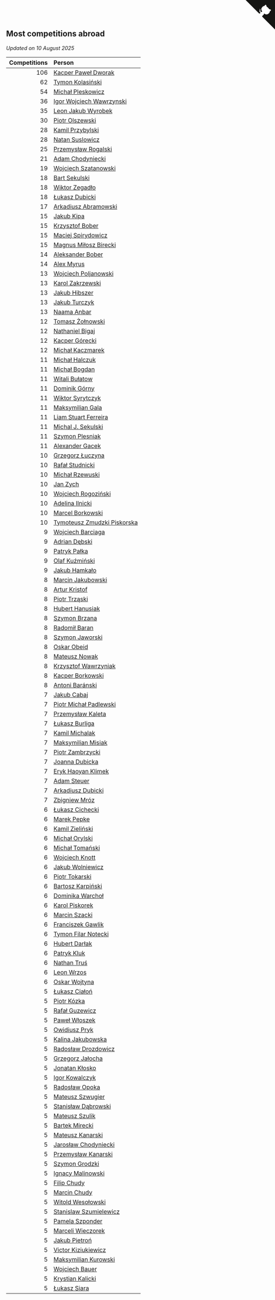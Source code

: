 ## Most competitions abroad

*Updated on 10 August 2025*

| Competitions | Person |
| ---: | :--- |
| 106 | [Kacper Paweł Dworak](https://www.worldcubeassociation.org/persons/2020DWOR01) |
| 62 | [Tymon Kolasiński](https://www.worldcubeassociation.org/persons/2016KOLA02) |
| 54 | [Michał Pleskowicz](https://www.worldcubeassociation.org/persons/2009PLES01) |
| 36 | [Igor Wojciech Wawrzynski](https://www.worldcubeassociation.org/persons/2019WAWR01) |
| 35 | [Leon Jakub Wyrobek](https://www.worldcubeassociation.org/persons/2016WYRO01) |
| 30 | [Piotr Olszewski](https://www.worldcubeassociation.org/persons/2013OLSZ02) |
| 28 | [Kamil Przybylski](https://www.worldcubeassociation.org/persons/2016PRZY01) |
| 28 | [Natan Suslowicz](https://www.worldcubeassociation.org/persons/2021SUSL01) |
| 25 | [Przemysław Rogalski](https://www.worldcubeassociation.org/persons/2013ROGA02) |
| 21 | [Adam Chodyniecki](https://www.worldcubeassociation.org/persons/2017CHOD02) |
| 19 | [Wojciech Szatanowski](https://www.worldcubeassociation.org/persons/2011SZAT01) |
| 18 | [Bart Sekulski](https://www.worldcubeassociation.org/persons/2013SEKU01) |
| 18 | [Wiktor Zegadło](https://www.worldcubeassociation.org/persons/2017ZEGA01) |
| 18 | [Łukasz Dubicki](https://www.worldcubeassociation.org/persons/2018DUBI01) |
| 17 | [Arkadiusz Abramowski](https://www.worldcubeassociation.org/persons/2014ABRA01) |
| 15 | [Jakub Kipa](https://www.worldcubeassociation.org/persons/2010KIPA01) |
| 15 | [Krzysztof Bober](https://www.worldcubeassociation.org/persons/2013BOBE01) |
| 15 | [Maciej Spirydowicz](https://www.worldcubeassociation.org/persons/2020SPIR01) |
| 15 | [Magnus Miłosz Birecki](https://www.worldcubeassociation.org/persons/2022BIRE01) |
| 14 | [Aleksander Bober](https://www.worldcubeassociation.org/persons/2022BOBE02) |
| 14 | [Alex Myrus](https://www.worldcubeassociation.org/persons/2022MYRU01) |
| 13 | [Wojciech Poljanowski](https://www.worldcubeassociation.org/persons/2010POLJ01) |
| 13 | [Karol Zakrzewski](https://www.worldcubeassociation.org/persons/2014ZAKR01) |
| 13 | [Jakub Hibszer](https://www.worldcubeassociation.org/persons/2018HIBS01) |
| 13 | [Jakub Turczyk](https://www.worldcubeassociation.org/persons/2022TURC02) |
| 13 | [Naama Anbar](https://www.worldcubeassociation.org/persons/2023ANBA01) |
| 12 | [Tomasz Żołnowski](https://www.worldcubeassociation.org/persons/2005ZOLN01) |
| 12 | [Nathaniel Bigaj](https://www.worldcubeassociation.org/persons/2019BIGA01) |
| 12 | [Kacper Górecki](https://www.worldcubeassociation.org/persons/2021GORE01) |
| 12 | [Michał Kaczmarek](https://www.worldcubeassociation.org/persons/2021KACZ01) |
| 11 | [Michał Halczuk](https://www.worldcubeassociation.org/persons/2006HALC01) |
| 11 | [Michał Bogdan](https://www.worldcubeassociation.org/persons/2012BOGD01) |
| 11 | [Witali Bułatow](https://www.worldcubeassociation.org/persons/2015BUAT01) |
| 11 | [Dominik Górny](https://www.worldcubeassociation.org/persons/2015GORN01) |
| 11 | [Wiktor Syrytczyk](https://www.worldcubeassociation.org/persons/2022SYRY01) |
| 11 | [Maksymilian Gala](https://www.worldcubeassociation.org/persons/2022GALA01) |
| 11 | [Liam Stuart Ferreira](https://www.worldcubeassociation.org/persons/2022FERR14) |
| 11 | [Michal J. Sekulski](https://www.worldcubeassociation.org/persons/2023SEKU01) |
| 11 | [Szymon Plesniak](https://www.worldcubeassociation.org/persons/2024PLES01) |
| 11 | [Alexander Gacek](https://www.worldcubeassociation.org/persons/2024GACE01) |
| 10 | [Grzegorz Łuczyna](https://www.worldcubeassociation.org/persons/2005LUCZ01) |
| 10 | [Rafał Studnicki](https://www.worldcubeassociation.org/persons/2005STUD01) |
| 10 | [Michał Rzewuski](https://www.worldcubeassociation.org/persons/2014RZEW01) |
| 10 | [Jan Zych](https://www.worldcubeassociation.org/persons/2014ZYCH01) |
| 10 | [Wojciech Rogoziński](https://www.worldcubeassociation.org/persons/2019ROGO04) |
| 10 | [Adelina Ilnicki](https://www.worldcubeassociation.org/persons/2020ILNI01) |
| 10 | [Marcel Borkowski](https://www.worldcubeassociation.org/persons/2023BORK01) |
| 10 | [Tymoteusz Zmudzki Piskorska](https://www.worldcubeassociation.org/persons/2024PISK02) |
| 9 | [Wojciech Barciaga](https://www.worldcubeassociation.org/persons/2013BARC03) |
| 9 | [Adrian Dębski](https://www.worldcubeassociation.org/persons/2017DEBS01) |
| 9 | [Patryk Pałka](https://www.worldcubeassociation.org/persons/2017PALK01) |
| 9 | [Olaf Kuźmiński](https://www.worldcubeassociation.org/persons/2018KUZM02) |
| 9 | [Jakub Hamkało](https://www.worldcubeassociation.org/persons/2018HAMK01) |
| 8 | [Marcin Jakubowski](https://www.worldcubeassociation.org/persons/2007JAKU01) |
| 8 | [Artur Kristof](https://www.worldcubeassociation.org/persons/2012KRIS12) |
| 8 | [Piotr Trząski](https://www.worldcubeassociation.org/persons/2012TRZA01) |
| 8 | [Hubert Hanusiak](https://www.worldcubeassociation.org/persons/2013HANU01) |
| 8 | [Szymon Brzana](https://www.worldcubeassociation.org/persons/2017BRZA01) |
| 8 | [Radomił Baran](https://www.worldcubeassociation.org/persons/2020BARA02) |
| 8 | [Szymon Jaworski](https://www.worldcubeassociation.org/persons/2021JAWO01) |
| 8 | [Oskar Obeid](https://www.worldcubeassociation.org/persons/2022OBEI01) |
| 8 | [Mateusz Nowak](https://www.worldcubeassociation.org/persons/2022NOWA05) |
| 8 | [Krzysztof Wawrzyniak](https://www.worldcubeassociation.org/persons/2023WAWR01) |
| 8 | [Kacper Borkowski](https://www.worldcubeassociation.org/persons/2023BORK03) |
| 8 | [Antoni Baránski](https://www.worldcubeassociation.org/persons/2024BARA01) |
| 7 | [Jakub Cabaj](https://www.worldcubeassociation.org/persons/2008CABA03) |
| 7 | [Piotr Michał Padlewski](https://www.worldcubeassociation.org/persons/2008PADL01) |
| 7 | [Przemysław Kaleta](https://www.worldcubeassociation.org/persons/2012KALE01) |
| 7 | [Łukasz Burliga](https://www.worldcubeassociation.org/persons/2013BURL01) |
| 7 | [Kamil Michalak](https://www.worldcubeassociation.org/persons/2016MICH01) |
| 7 | [Maksymilian Misiak](https://www.worldcubeassociation.org/persons/2017MISI01) |
| 7 | [Piotr Zambrzycki](https://www.worldcubeassociation.org/persons/2018ZAMB02) |
| 7 | [Joanna Dubicka](https://www.worldcubeassociation.org/persons/2018DUBI04) |
| 7 | [Eryk Haoyan Klimek](https://www.worldcubeassociation.org/persons/2022KLIM01) |
| 7 | [Adam Steuer](https://www.worldcubeassociation.org/persons/2023STEU01) |
| 7 | [Arkadiusz Dubicki](https://www.worldcubeassociation.org/persons/2023DUBI01) |
| 7 | [Zbigniew Mróz](https://www.worldcubeassociation.org/persons/2023MROZ03) |
| 6 | [Łukasz Cichecki](https://www.worldcubeassociation.org/persons/2007CICH01) |
| 6 | [Marek Pepke](https://www.worldcubeassociation.org/persons/2008PEPK01) |
| 6 | [Kamil Zieliński](https://www.worldcubeassociation.org/persons/2008ZIEL01) |
| 6 | [Michał Orylski](https://www.worldcubeassociation.org/persons/2009ORYL01) |
| 6 | [Michał Tomański](https://www.worldcubeassociation.org/persons/2009TOMA01) |
| 6 | [Wojciech Knott](https://www.worldcubeassociation.org/persons/2011KNOT01) |
| 6 | [Jakub Wolniewicz](https://www.worldcubeassociation.org/persons/2012WOLN01) |
| 6 | [Piotr Tokarski](https://www.worldcubeassociation.org/persons/2013TOKA01) |
| 6 | [Bartosz Karpiński](https://www.worldcubeassociation.org/persons/2019KARP03) |
| 6 | [Dominika Warchoł](https://www.worldcubeassociation.org/persons/2021WARC01) |
| 6 | [Karol Piskorek](https://www.worldcubeassociation.org/persons/2021PISK01) |
| 6 | [Marcin Szacki](https://www.worldcubeassociation.org/persons/2022SZAC01) |
| 6 | [Franciszek Gawlik](https://www.worldcubeassociation.org/persons/2022GAWL01) |
| 6 | [Tymon Filar Notecki](https://www.worldcubeassociation.org/persons/2022NOTE01) |
| 6 | [Hubert Darłak](https://www.worldcubeassociation.org/persons/2023DARL03) |
| 6 | [Patryk Kluk](https://www.worldcubeassociation.org/persons/2023KLUK01) |
| 6 | [Nathan Truś](https://www.worldcubeassociation.org/persons/2023TRUS01) |
| 6 | [Leon Wrzos](https://www.worldcubeassociation.org/persons/2023WRZO01) |
| 6 | [Oskar Wojtyna](https://www.worldcubeassociation.org/persons/2024WOJT03) |
| 5 | [Łukasz Ciałoń](https://www.worldcubeassociation.org/persons/2005CIAL02) |
| 5 | [Piotr Kózka](https://www.worldcubeassociation.org/persons/2005KOZK01) |
| 5 | [Rafał Guzewicz](https://www.worldcubeassociation.org/persons/2006GUZE01) |
| 5 | [Paweł Włoszek](https://www.worldcubeassociation.org/persons/2006WLOS01) |
| 5 | [Owidiusz Pryk](https://www.worldcubeassociation.org/persons/2008PRYK01) |
| 5 | [Kalina Jakubowska](https://www.worldcubeassociation.org/persons/2009BRZE01) |
| 5 | [Radosław Drozdowicz](https://www.worldcubeassociation.org/persons/2012DROZ02) |
| 5 | [Grzegorz Jałocha](https://www.worldcubeassociation.org/persons/2012JALO01) |
| 5 | [Jonatan Kłosko](https://www.worldcubeassociation.org/persons/2013KOSK01) |
| 5 | [Igor Kowalczyk](https://www.worldcubeassociation.org/persons/2013KOWA04) |
| 5 | [Radosław Opoka](https://www.worldcubeassociation.org/persons/2013OPOK01) |
| 5 | [Mateusz Szwugier](https://www.worldcubeassociation.org/persons/2014SZWU01) |
| 5 | [Stanisław Dąbrowski](https://www.worldcubeassociation.org/persons/2016DABR03) |
| 5 | [Mateusz Szulik](https://www.worldcubeassociation.org/persons/2017SZUL01) |
| 5 | [Bartek Mirecki](https://www.worldcubeassociation.org/persons/2017MIRE01) |
| 5 | [Mateusz Kanarski](https://www.worldcubeassociation.org/persons/2017KANA04) |
| 5 | [Jarosław Chodyniecki](https://www.worldcubeassociation.org/persons/2018CHOD01) |
| 5 | [Przemysław Kanarski](https://www.worldcubeassociation.org/persons/2019KANA04) |
| 5 | [Szymon Grodzki](https://www.worldcubeassociation.org/persons/2020GROD01) |
| 5 | [Ignacy Malinowski](https://www.worldcubeassociation.org/persons/2021MALI02) |
| 5 | [Filip Chudy](https://www.worldcubeassociation.org/persons/2022CHUD02) |
| 5 | [Marcin Chudy](https://www.worldcubeassociation.org/persons/2022CHUD03) |
| 5 | [Witold Wesołowski](https://www.worldcubeassociation.org/persons/2022WESO01) |
| 5 | [Stanislaw Szumielewicz](https://www.worldcubeassociation.org/persons/2022SZUM02) |
| 5 | [Pamela Szponder](https://www.worldcubeassociation.org/persons/2022SZPO01) |
| 5 | [Marceli Wieczorek](https://www.worldcubeassociation.org/persons/2022WIEC03) |
| 5 | [Jakub Pietroń](https://www.worldcubeassociation.org/persons/2023PIET02) |
| 5 | [Victor Kiziukiewicz](https://www.worldcubeassociation.org/persons/2023KIZI01) |
| 5 | [Maksymilian Kurowski](https://www.worldcubeassociation.org/persons/2023KURO03) |
| 5 | [Wojciech Bauer](https://www.worldcubeassociation.org/persons/2023BAUE04) |
| 5 | [Krystian Kalicki](https://www.worldcubeassociation.org/persons/2023KALI10) |
| 5 | [Łukasz Siara](https://www.worldcubeassociation.org/persons/2024SIAR01) |


<a href="https://github.com/noeruchangd/wca_statistics_vn" class="github-corner" aria-label="View source on Github"><svg width="80" height="80" viewBox="0 0 250 250" style="fill:#151513; color:#fff; position: absolute; top: 0; border: 0; right: 0;" aria-hidden="true"><path d="M0,0 L115,115 L130,115 L142,142 L250,250 L250,0 Z"></path><path d="M128.3,109.0 C113.8,99.7 119.0,89.6 119.0,89.6 C122.0,82.7 120.5,78.6 120.5,78.6 C119.2,72.0 123.4,76.3 123.4,76.3 C127.3,80.9 125.5,87.3 125.5,87.3 C122.9,97.6 130.6,101.9 134.4,103.2" fill="currentColor" style="transform-origin: 130px 106px;" class="octo-arm"></path><path d="M115.0,115.0 C114.9,115.1 118.7,116.5 119.8,115.4 L133.7,101.6 C136.9,99.2 139.9,98.4 142.2,98.6 C133.8,88.0 127.5,74.4 143.8,58.0 C148.5,53.4 154.0,51.2 159.7,51.0 C160.3,49.4 163.2,43.6 171.4,40.1 C171.4,40.1 176.1,42.5 178.8,56.2 C183.1,58.6 187.2,61.8 190.9,65.4 C194.5,69.0 197.7,73.2 200.1,77.6 C213.8,80.2 216.3,84.9 216.3,84.9 C212.7,93.1 206.9,96.0 205.4,96.6 C205.1,102.4 203.0,107.8 198.3,112.5 C181.9,128.9 168.3,122.5 157.7,114.1 C157.9,116.9 156.7,120.9 152.7,124.9 L141.0,136.5 C139.8,137.7 141.6,141.9 141.8,141.8 Z" fill="currentColor" class="octo-body"></path></svg></a><style>.github-corner:hover .octo-arm{animation:octocat-wave 560ms ease-in-out}@keyframes octocat-wave{0%,100%{transform:rotate(0)}20%,60%{transform:rotate(-25deg)}40%,80%{transform:rotate(10deg)}}@media (max-width:500px){.github-corner:hover .octo-arm{animation:none}.github-corner .octo-arm{animation:octocat-wave 560ms ease-in-out}}</style>
